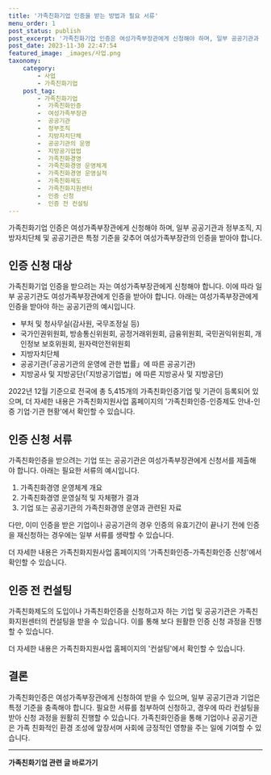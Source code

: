 ```yaml
---
title: '가족친화기업 인증을 받는 방법과 필요 서류'
menu_order: 1
post_status: publish
post_excerpt: '가족친화기업 인증은 여성가족부장관에게 신청해야 하며, 일부 공공기관과 정부조직, 지방자치단체 및 공공기관은 특정 기준을 갖추어 여성가족부장관의 인증을 받아야 합니다.'
post_date: 2023-11-30 22:47:54
featured_image: _images/사업.png
taxonomy:
    category:
        - 사업
        - 가족친화기업
    post_tag:
        - 가족친화기업
        -  가족친화인증
        -  여성가족부장관
        -  공공기관
        -  정부조직
        -  지방자치단체
        -  공공기관의 운영
        -  지방공기업법
        -  가족친화경영
        -  가족친화경영 운영체계
        -  가족친화경영 운영실적
        -  가족친화제도
        -  가족친화지원센터
        -  인증 신청
        -  인증 전 컨설팅
---
```



가족친화기업 인증은 여성가족부장관에게 신청해야 하며, 일부 공공기관과 정부조직, 지방자치단체 및 공공기관은 특정 기준을 갖추어 여성가족부장관의 인증을 받아야 합니다. 

## 인증 신청 대상

가족친화기업 인증을 받으려는 자는 여성가족부장관에게 신청해야 합니다. 이에 따라 일부 공공기관도 여성가족부장관에게 인증을 받아야 합니다. 아래는 여성가족부장관에게 인증을 받아야 하는 공공기관의 예시입니다.

- 부처 및 청사무실(감사원, 국무조정실 등)
- 국가인권위원회, 방송통신위원회, 공정거래위원회, 금융위원회, 국민권익위원회, 개인정보 보호위원회, 원자력안전위원회
- 지방자치단체
- 공공기관(「공공기관의 운영에 관한 법률」에 따른 공공기관)
- 지방공사 및 지방공단(「지방공기업법」에 따른 지방공사 및 지방공단)

2022년 12월 기준으로 전국에 총 5,415개의 가족친화인증기업 및 기관이 등록되어 있으며, 더 자세한 내용은 가족친화지원사업 홈페이지의 '가족친화인증-인증제도 안내-인증 기업·기관 현황'에서 확인할 수 있습니다.

## 인증 신청 서류

가족친화인증을 받으려는 기업 또는 공공기관은 여성가족부장관에게 신청서를 제출해야 합니다. 아래는 필요한 서류의 예시입니다.

1. 가족친화경영 운영체계 개요
2. 가족친화경영 운영실적 및 자체평가 결과
3. 기업 또는 공공기관의 가족친화경영 운영과 관련된 자료

다만, 이미 인증을 받은 기업이나 공공기관의 경우 인증의 유효기간이 끝나기 전에 인증을 재신청하는 경우에는 일부 서류를 생략할 수 있습니다.

더 자세한 내용은 가족친화지원사업 홈페이지의 '가족친화인증-가족친화인증 신청'에서 확인할 수 있습니다.

## 인증 전 컨설팅

가족친화제도의 도입이나 가족친화인증을 신청하고자 하는 기업 및 공공기관은 가족친화지원센터의 컨설팅을 받을 수 있습니다. 이를 통해 보다 원활한 인증 신청 과정을 진행할 수 있습니다.

더 자세한 내용은 가족친화지원사업 홈페이지의 '컨설팅'에서 확인할 수 있습니다.

## 결론

가족친화인증은 여성가족부장관에게 신청하여 받을 수 있으며, 일부 공공기관과 기업은 특정 기준을 충족해야 합니다. 필요한 서류를 첨부하여 신청하고, 경우에 따라 컨설팅을 받아 신청 과정을 원활히 진행할 수 있습니다. 가족친화인증을 통해 기업이나 공공기관은 가족 친화적인 환경 조성에 앞장서며 사회에 긍정적인 영향을 주는 일에 기여할 수 있습니다.
<!-- wp:separator -->
<hr class="wp-block-separator has-alpha-channel-opacity"/>
<!-- /wp:separator -->

<!-- wp:group {"backgroundColor":"base","layout":{"type":"constrained"}} -->
<div class="wp-block-group has-base-background-color has-background"><!-- wp:paragraph {"align":"center","fontSize":"medium"} -->
<p class="has-text-align-center has-large-font-size"><strong>가족친화기업 관련 글 바로가기</strong></p>
<!-- /wp:paragraph -->


<!-- wp:latest-posts
{"categories":[{"id":27241,"count":19,"description":"","link":"https://uknowlaw.com/category/%ea%b0%80%ec%a1%b1%ec%b9%9c%ed%99%94%ea%b8%b0%ec%97%85/","name":"가족친화기업","slug":"가족친화기업","taxonomy":"category","parent":0,"meta":[],"_links":{"self":[{"href":"https://uknowlaw.com/wp-json/wp/v2/categories/27241"}],"collection":[{"href":"https://uknowlaw.com/wp-json/wp/v2/categories"}],"about":[{"href":"https://uknowlaw.com/wp-json/wp/v2/taxonomies/category"}],"wp:post_type":[{"href":"https://uknowlaw.com/wp-json/wp/v2/posts?categories=27241"}],"curies":[{"name":"wp","href":"https://api.w.org/{rel}","templated":true}]}}],"postsToShow":100,"excerptLength":28,"postLayout":"grid","columns":2,"featuredImageAlign":"left","featuredImageSizeSlug":"large","fontSize":"small"} /--></div>
<!-- /wp:group -->